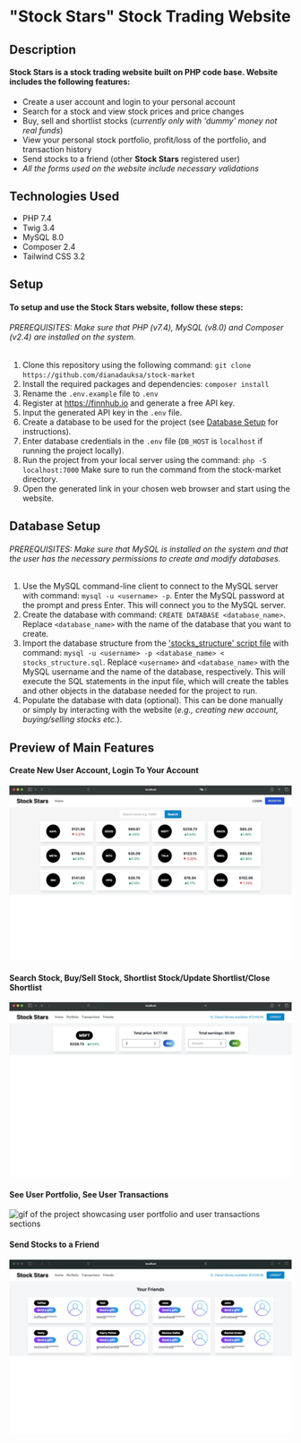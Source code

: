 # "Stock Stars" Stock Trading Website

## Description

#### Stock Stars is a stock trading website built on PHP code base. Website includes the following features:

* Create a user account and login to your personal account
* Search for a stock and view stock prices and price changes
* Buy, sell and shortlist stocks (*currently only with 'dummy' money not real funds*)
* View your personal stock portfolio, profit/loss of the portfolio, and transaction history
* Send stocks to a friend (other **Stock Stars** registered user)
* *All the forms used on the website include necessary validations*

## Technologies Used

* PHP 7.4
* Twig 3.4
* MySQL 8.0
* Composer 2.4
* Tailwind CSS 3.2

## Setup

#### To setup and use the Stock Stars website, follow these steps:

###### PREREQUISITES: Make sure that PHP (v7.4), MySQL (v8.0) and Composer (v2.4) are installed on the system.
1. Clone this repository using the following command: `git clone https://github.com/dianadauksa/stock-market`
2. Install the required packages and dependencies: `composer install`
3. Rename the `.env.example` file to `.env`
4. Register at https://finnhub.io and generate a free API key.
5. Input the generated API key in the `.env` file.
6. Create a database to be used for the project (see [Database Setup](#database-setup) for instructions).
7. Enter database credentials in the `.env` file (`DB_HOST` is `localhost` if running the project locally).
8. Run the project from your local server using the command: `php -S localhost:7000` Make sure to run the command from the stock-market directory.
9. Open the generated link in your chosen web browser and start using the website.

## Database Setup

###### PREREQUISITES: Make sure that MySQL is installed on the system and that the user has the necessary permissions to create and modify databases.
1. Use the MySQL command-line client to connect to the MySQL server with command: `mysql -u <username> -p`.
Enter the MySQL password at the prompt and press Enter. This will connect you to the MySQL server.
2. Create the database with command: `CREATE DATABASE <database_name>`.
Replace `<database_name>` with the name of the database that you want to create.
3. Import the database structure from the ['stocks_structure' script file](stocks_structure.sql) with command: `mysql -u <username> -p <database_name> < stocks_structure.sql`.
Replace `<username>` and `<database_name>` with the MySQL username and the name of the database, respectively.
This will execute the SQL statements in the input file, which will create the tables and other objects in the database needed for the project to run.
4. Populate the database with data (optional). This can be done manually or simply by interacting with the website (*e.g., creating new account, buying/selling stocks etc.*).

## Preview of Main Features

#### Create New User Account, Login To Your Account
![gif of the project for creating a user account and loggin into an account](demos/register_login.gif)

#### Search Stock, Buy/Sell Stock, Shortlist Stock/Update Shortlist/Close Shortlist
![gif of the project for searching a stock, buying/selling/shortlisting the stock](demos/buy_sell_shortlist.gif)

#### See User Portfolio, See User Transactions
![gif of the project showcasing user portfolio and user transactions sections](demos/portfolio_transactions.gif)

#### Send Stocks to a Friend 
![gif of the project for sending a stock to friend](demos/send_to_friend.gif)
